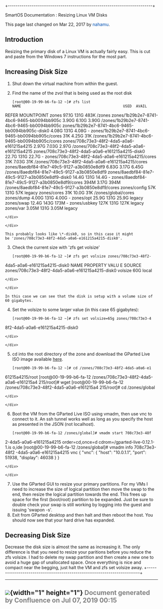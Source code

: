 +--------------------------------------------------------------------------+
<div class="pageheader">

<span class="pagetitle"> SmartOS Documentation : Resizing Linux VM Disks
</span>

</div>

<div class="pagesubheading">

This page last changed on Mar 22, 2017 by
<font color="#0050B2">nahamu</font>.

</div>

Introduction
----------------

Resizing the primary disk of a Linux VM is actually fairly easy. This is
cut and paste from the Windows 7 instructions for the most part.

Increasing Disk Size
------------------------

1.  Shut down the virtual machine from within the guest.
2.  Find the name of the zvol that is being used as the root disk

    <div class="preformatted panel" style="border-width: 1px;">

    <div class="preformattedContent panelContent">

        [root@00-19-99-b6-fa-12 ~]# zfs list
        NAME                                               USED  AVAIL
REFER  MOUNTPOINT
        zones                                             97.1G   131G
 483K  /zones
        zones/1b29b2e7-8741-4bc6-9465-bb0094bb905c        3.90G  6.10G
3.90G  /zones/1b29b2e7-8741-4bc6-9465-bb0094bb905c
        zones/1b29b2e7-8741-4bc6-9465-bb0094bb905c-disk0  4.08G   131G
4.08G  -
        zones/1b29b2e7-8741-4bc6-9465-bb0094bb905c/cores    31K  4.25G
  31K  /zones/1b29b2e7-8741-4bc6-9465-bb0094bb905c/cores
        zones/708c73e3-48f2-4da5-a0a6-e161215a4215        2.97G  7.03G
2.97G  /zones/708c73e3-48f2-4da5-a0a6-e161215a4215
        zones/708c73e3-48f2-4da5-a0a6-e161215a4215-disk0  22.7G   131G
22.7G  -
        zones/708c73e3-48f2-4da5-a0a6-e161215a4215/cores    31K  7.03G
  31K  /zones/708c73e3-48f2-4da5-a0a6-e161215a4215/cores
        zones/8aedbf84-81e7-49c5-9127-a3b0850e8df9        6.83G  3.17G
6.45G  /zones/8aedbf84-81e7-49c5-9127-a3b0850e8df9
        zones/8aedbf84-81e7-49c5-9127-a3b0850e8df9-disk0  14.4G   131G
14.4G  -
        zones/8aedbf84-81e7-49c5-9127-a3b0850e8df9/cores   394M  3.17G
 394M  /zones/8aedbf84-81e7-49c5-9127-a3b0850e8df9/cores
        zones/config                                        57K   131G
  57K  legacy
        zones/cores                                         31K  10.0G
  31K  /zones/global/cores
        zones/dump                                        4.00G   131G
4.00G  -
        zones/opt                                         25.9G   131G
25.9G  legacy
        zones/swap                                        12.4G   143G
 173M  -
        zones/usbkey                                       127K   131G
 127K  legacy
        zones/var                                         3.05M   131G
3.05M  legacy

    </div>

    </div>

    This probably looks like \*-disk0, so in this case it might
    be 'zones/708c73e3-48f2-4da5-a0a6-e161215a4215-disk0'.

3.  Check the current size with 'zfs get volsize'

    <div class="preformatted panel" style="border-width: 1px;">

    <div class="preformattedContent panelContent">

        [root@00-19-99-b6-fa-12 ~]# zfs get volsize zones/708c73e3-48f2-
4da5-a0a6-e161215a4215-disk0
        NAME                                              PROPERTY  VALU
E    SOURCE
        zones/708c73e3-48f2-4da5-a0a6-e161215a4215-disk0  volsize   60G
     local

    </div>

    </div>

    In this case we can see that the disk is setup with a volume size of
    60 gigabytes.

4.  Set the volsize to some larger value (in this case 65 gigabytes):
    <div class="preformatted panel" style="border-width: 1px;">

    <div class="preformattedContent panelContent">

        [root@00-19-99-b6-fa-12 ~]# zfs set volsize=65g zones/708c73e3-4
8f2-4da5-a0a6-e161215a4215-disk0

    </div>

    </div>

5.  cd into the root directory of the zone and download the GParted Live
    ISO image available [here](http://gparted.sourceforge.net/).
    <div class="preformatted panel" style="border-width: 1px;">

    <div class="preformattedContent panelContent">

        [root@00-19-99-b6-fa-12 ~]# cd /zones/708c73e3-48f2-4da5-a0a6-e1
61215a4215/root
        [root@00-19-99-b6-fa-12 /zones/708c73e3-48f2-4da5-a0a6-e161215a4
215/root]# wget <lastest stable>
        [root@00-19-99-b6-fa-12 /zones/708c73e3-48f2-4da5-a0a6-e161215a4
215/root]# cd /zones/global

    </div>

    </div>

6.  Boot the VM from the GParted Live ISO using vmadm, then use vnc to
    connect to it. An ssh tunnel works well as long as you specify the
    host as presented in the JSON (not localhost).
    <div class="preformatted panel" style="border-width: 1px;">

    <div class="preformattedContent panelContent">

        [root@00-19-99-b6-fa-12 /zones/global]# vmadm start 708c73e3-48f
2-4da5-a0a6-e161215a4215 order=cd,once=d cdrom=/gparted-live-0.12.1-1.is
o,ide
        [root@00-19-99-b6-fa-12 /zones/global]# vmadm info 708c73e3-48f2
-4da5-a0a6-e161215a4215 vnc
        {
          "vnc": {
            "host": "10.0.1.1",
            "port": 51938,
            "display": 46038
          }
        }

    </div>

    </div>

7.  Use the GParted GUI to resize your primary partitions. For my VMs I
    need to increase the size of logical partition then move the swap to
    the end, then resize the logical partition towards the end. This
    frees up space for the first (boot/root) partition to be expanded.
    Just be sure to double check your swap is still working by logging
    into the guest and issuing 'swapon -s'.
8.  Exit from GParted desktop and then halt and then reboot the host.
    You should now see that your hard drive has expanded.

Decreasing Disk Size
------------------------

Decrease the disk size is almost the same as increasing it. The only
difference is that you need to resize your paritions before you reduce
the zfs volsize. I had to delete my swap partition and then create a new
one to avoid a huge gap of unallocated space. Once everything is nice
and compact near the begging, just halt the VM and zfs set volsize away.
+--------------------------------------------------------------------------+

  ----------------------------------------------------------------------------------
  ![](images/border/spacer.gif){width="1" height="1"}
  <font color="grey">Document generated by Confluence on Jul 07, 2019 00:15</font>
  ----------------------------------------------------------------------------------


